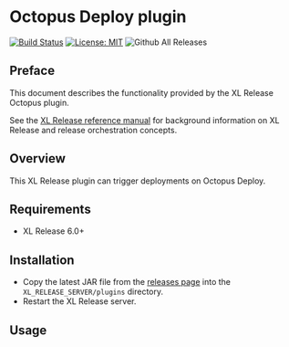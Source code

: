 # Octopus Deploy plugin


[![Build Status][xld-octopus-deploy-plugin-travis-image]][xld-octopus-deploy-plugin-travis-url]
[![License: MIT][xld-octopus-deploy-plugin-license-image]][xld-octopus-deploy-plugin-license-url]
![Github All Releases][xld-octopus-deploy-plugin-downloads-image]

[xld-octopus-deploy-plugin-travis-image]: https://travis-ci.org/xebialabs-community/xld-octopus-deploy-plugin.svg?branch=master
[xld-octopus-deploy-plugin-travis-url]: https://travis-ci.org/xebialabs-community/xld-octopus-deploy-plugin
[xld-octopus-deploy-plugin-license-image]: https://img.shields.io/badge/License-MIT-yellow.svg
[xld-octopus-deploy-plugin-license-url]: https://opensource.org/licenses/MIT
[xld-octopus-deploy-plugin-downloads-image]: https://img.shields.io/github/downloads/xebialabs-community/xld-octopus-deploy-plugin/total.svg

## Preface

This document describes the functionality provided by the XL Release Octopus plugin.

See the [XL Release reference manual](https://docs.xebialabs.com/xl-release) for background information on XL Release and release orchestration concepts.  

## Overview

This XL Release plugin can trigger deployments on Octopus Deploy.

## Requirements

* XL Release 6.0+

## Installation

* Copy the latest JAR file from the [releases page](https://github.com/xebialabs-community/xld-octopus-deploy-plugin/releases) into the `XL_RELEASE_SERVER/plugins` directory.
* Restart the XL Release server.

## Usage
